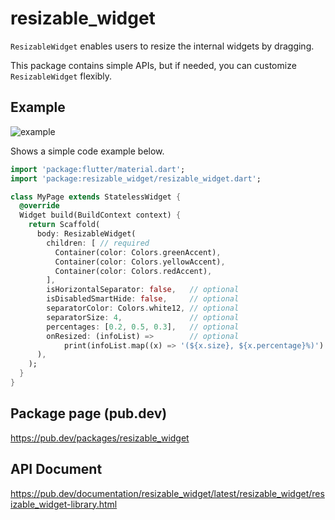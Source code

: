 # resizable_widget

`ResizableWidget` enables users to resize the internal widgets by dragging.

This package contains simple APIs, but if needed, you can customize `ResizableWidget` flexibly.

## Example

![example](https://user-images.githubusercontent.com/76907198/119232375-0defb580-bb60-11eb-9a95-e9c84fce43f4.gif)

Shows a simple code example below.

```dart
import 'package:flutter/material.dart';
import 'package:resizable_widget/resizable_widget.dart';

class MyPage extends StatelessWidget {
  @override
  Widget build(BuildContext context) {
    return Scaffold(
      body: ResizableWidget(
        children: [ // required
          Container(color: Colors.greenAccent),
          Container(color: Colors.yellowAccent),
          Container(color: Colors.redAccent),
        ],
        isHorizontalSeparator: false,   // optional
        isDisabledSmartHide: false,     // optional
        separatorColor: Colors.white12, // optional
        separatorSize: 4,               // optional
        percentages: [0.2, 0.5, 0.3],   // optional
        onResized: (infoList) =>        // optional
            print(infoList.map((x) => '(${x.size}, ${x.percentage}%)').join(", ")),
      ),
    );
  }
}
```

## Package page (pub.dev)

https://pub.dev/packages/resizable_widget

## API Document

https://pub.dev/documentation/resizable_widget/latest/resizable_widget/resizable_widget-library.html
